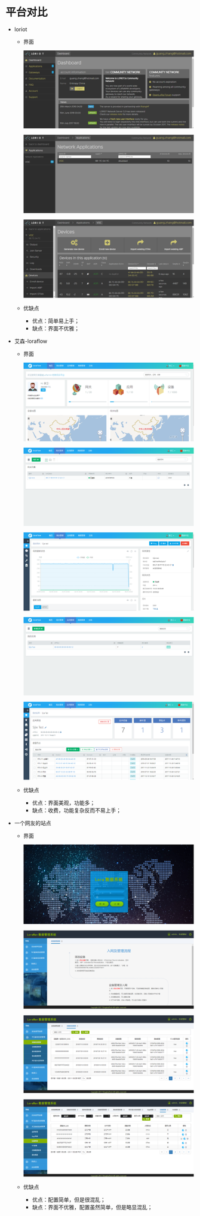 # 平台对比

- loriot

  - 界面

    ![1-1](_images/1-1.png)

    ![1-2](_images/1-2.png)

    ![1-3](_images/1-3.png)

  - 优缺点

    - 优点：简单易上手；
    - 缺点：界面不优雅；





- 艾森-loraflow

  - 界面

    ![2-1](_images/2-1.png)

    ![2-2](_images/2-2.png)

    ![2-3](_images/2-3.png)

    ![2-4](_images/2-4.png)

    ![2-5](_images/2-5.png)

  - 优缺点

    - 优点：界面美观，功能多；
    - 缺点：收费，功能复杂反而不易上手；





- 一个网友的站点

  - 界面

    ![3-1](_images/3-1.png)

    ![3-2](_images/3-2.png)

    ![3-3](_images/3-3.png)

    ![3-4](_images/3-4.png)

  - 优缺点

    - 优点：配置简单，但是很混乱；
    - 缺点：界面不优雅，配置虽然简单，但是略显混乱；

  ​













